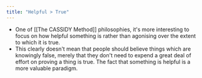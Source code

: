 ```yaml
---
title: "Helpful > True"
---
```


- One of [[The CASSIDY Method]] philosophies, it's more interesting to focus on how helpful something is rather than agonising over the extent to which it is true.<span id='ajnrDpqIY'/>
- This clearly doesn't mean that people should believe things which are knowingly false, merely that they don't need to expend a great deal of effort on proving a thing is true. The fact that something is helpful is a more valuable paradigm.<span id='i6c7zCQAr'/>

